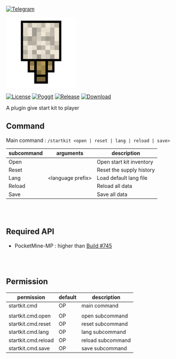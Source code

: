 [![Telegram](https://img.shields.io/badge/Telegram-PresentKim-blue.svg?logo=telegram)](https://t.me/PresentKim)

[![icon/192x192](meta/icon/192x192.png?raw=true)]()

[![License](https://img.shields.io/github/license/PMMPPlugin/StartKit.svg?label=License)](LICENSE)
[![Poggit](https://poggit.pmmp.io/ci.shield/PMMPPlugin/StartKit/StartKit)](https://poggit.pmmp.io/ci/PMMPPlugin/StartKit)
[![Release](https://img.shields.io/github/release/PMMPPlugin/StartKit.svg?label=Release)](https://github.com/PMMPPlugin/StartKit/releases/latest)
[![Download](https://img.shields.io/github/downloads/PMMPPlugin/StartKit/total.svg?label=Download)](https://github.com/PMMPPlugin/StartKit/releases/latest)


A plugin give start kit to player

## Command
Main command : `/startkit <open | reset | lang | reload | save>`

| subcommand | arguments           | description              |
| ---------- | ------------------- | ------------------------ |
| Open       |                     | Open start kit inventory |
| Reset      |                     | Reset the supply history |
| Lang       | \<language prefix\> | Load default lang file   |
| Reload     |                     | Reload all data          |
| Save       |                     | Save all data            |
  
<br/><br/>
  
## Required API
- PocketMine-MP : higher than [Build #745](https://jenkins.pmmp.io/job/PocketMine-MP/745)
  
<br/><br/>
  
## Permission
| permission          | default  | description       |
| ------------------- | -------- | ----------------- |
| startkit.cmd        | OP       | main command      |
|                     |          |                   |
| startkit.cmd.open   | OP       | open subcommand   |
| startkit.cmd.reset  | OP       | reset subcommand  |
| startkit.cmd.lang   | OP       | lang subcommand   |
| startkit.cmd.reload | OP       | reload subcommand |
| startkit.cmd.save   | OP       | save subcommand   |